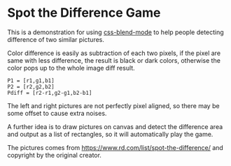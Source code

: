 # Spot the Difference Game

This is a demonstration for using [css-blend-mode](https://developer.mozilla.org/en-US/docs/Web/CSS/mix-blend-mode) to help people detecting difference of two similar pictures.

Color difference is easily as subtraction of each two pixels, if the pixel are same with less difference, the result is black or dark colors, otherwise the color pops up to the whole image diff result.

```
P1 = [r1,g1,b1]
P2 = [r2,g2,b2]
Pdiff = [r2-r1,g2-g1,b2-b1]
```

The left and right pictures are not perfectly pixel aligned, so there may be some offset to cause extra noises.

A further idea is to draw pictures on canvas and detect the difference area and output as a list of rectangles, so it will automatically play the game.

The pictures comes from https://www.rd.com/list/spot-the-difference/ and copyright by the original creator.
